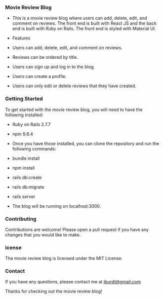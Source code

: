 ### Movie Review Blog

- This is a movie review blog where users can add, delete, edit, and comment on reviews. The front end is built with React JS and the back end is built with Ruby on Rails. The front end is styled with Material UI.

- Features
- Users can add, delete, edit, and comment on reviews.
- Reviews can be ordered by title.
- Users can sign up and log in to the blog.
- Users can create a profile.
- Users can only edit or delete reviews that they have created.

### Getting Started

To get started with the movie review blog, you will need to have the following installed:

- Ruby on Rails 2.7.7
- npm 9.6.4
- Once you have those installed, you can clone the repository and run the following commands:

- bundle install
- npm install
- rails db:create
- rails db:migrate
- rails server
- The blog will be running on localhost:3000.

### Contributing

Contributions are welcome! Please open a pull request if you have any changes that you would like to make.

### icense

The movie review blog is licensed under the MIT License.

### Contact

If you have any questions, please contact me at jburdt@gmail.com

Thanks for checking out the movie review blog!
